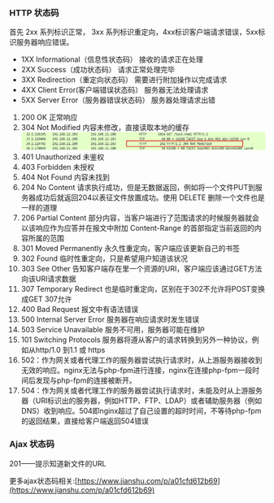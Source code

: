 ### HTTP 状态码

首先 2xx 系列标识正常， 3xx 系列标识重定向，4xx标识客户端请求错误，5xx标识服务器响应错误。

* 1XX 
Informational（信息性状态码） 接收的请求正在处理
* 2XX 
Success（成功状态码） 请求正常处理完毕
* 3XX 
Redirection（重定向状态码）  需要进行附加操作以完成请求
* 4XX 
Client Error(客户端错误状态码）  服务器无法处理请求
* 5XX 
Server Error（服务器错误状态码）  服务器处理请求出错


1. 200 OK
  正常响应
2. 304 Not Modified
  内容未修改，直接读取本地的缓存
  ![](/assest/img/http304.png)
3. 401 Unauthorized
  未鉴权
4. 403 Forbidden
  未授权
5. 404 Not Found
  内容未找到    
6. 204 No Content
  请求执行成功，但是无数据返回，例如将一个文件PUT到服务器成功后就返回204以表征文件放置成功。使用   DELETE  删除一个文件也是一样的道理
7. 206 Partial Content 
  部分内容，当客户端进行了范围请求的时候服务器就会以该响应作为应答并在报文中附加 Content-Range 的首部指定当前返回的内容所属的范围
1. 301 Moved Permanently
  永久性重定向，客户端应该更新自己的书签
1. 302  Found
  临时性重定向，只是希望用户知道该状况
1. 303  See Other
  告知客户端存在里一个资源的URI，客户端应该通过GET方法向该URI请求数据
1. 307 Temporary Redirect
  也是临时重定向，区别在于302不允许将POST变换成GET 307允许
1. 400 Bad Request
  报文中有语法错误
1. 500 Internal Server Error
  服务器在响应请求时发生错误
1. 503 Service Unavailable 
  服务不可用，服务器可能在维护
1. 101 Switching Protocols
 服务器将遵从客户的请求转换到另外一种协议，例如从http/1.0 到1.1 或 https
1. 502：作为网关或者代理工作的服务器尝试执行请求时，从上游服务器接收到无效的响应。nginx无法与php-fpm进行连接，nginx在连接php-fpm一段时间后发现与php-fpm的连接被断开。
1. 504：作为网关或者代理工作的服务器尝试执行请求时，未能及时从上游服务器（URI标识出的服务器，例如HTTP、FTP、LDAP）或者辅助服务器（例如DNS）收到响应。504即nginx超过了自己设置的超时时间，不等待php-fpm的返回结果，直接给客户端返回504错误



### Ajax 状态码

201——提示知道新文件的URL

更多ajax状态码相关:[https://www.jianshu.com/p/a01cfd612b69](https://www.jianshu.com/p/a01cfd612b69)